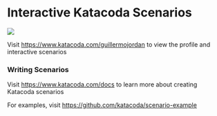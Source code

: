 # Interactive Katacoda Scenarios

[![](http://shields.katacoda.com/katacoda/guillermojordan/count.svg)](https://www.katacoda.com/guillermojordan "Get your profile on Katacoda.com")

Visit https://www.katacoda.com/guillermojordan to view the profile and interactive scenarios

### Writing Scenarios
Visit https://www.katacoda.com/docs to learn more about creating Katacoda scenarios

For examples, visit https://github.com/katacoda/scenario-example

